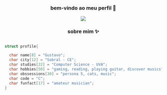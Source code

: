 ### <p align = "center"> bem-vindo ao meu perfil 🥀
  </p>

<p align="center">
  <img src = "https://i.ppy.sh/ab0573e259014d2bff5d16f08f00b51ce77d65d7/68747470733a2f2f692e70696e696d672e636f6d2f6f726967696e616c732f37302f61642f39642f37306164396465653134613139356661633262353063663538303861643235622e676966">
       </p>
  
  


### <p align = center> sobre mim ✨
  </p>

```C

struct profile{

  char name[8] = "Gustavo";
  char city[12] = "Sobral - CE";
  char studies[22] = "Computer Science - UVA";
  char hobbies[50] = "gaming, reading, playing guitar, discover musics";
  char obssessions[30] = "persona 5, cats, music";
  char code = "C";
  char funfact[17] = "amateur musician";
}
